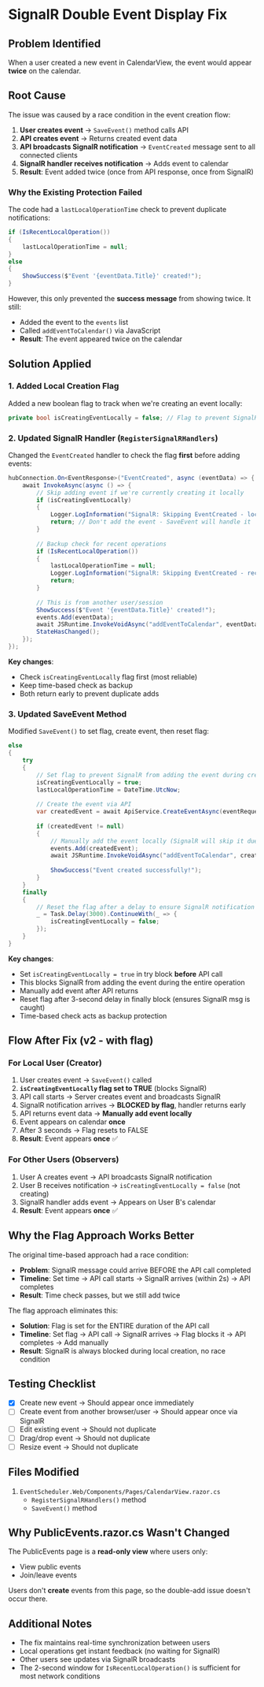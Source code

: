 # SignalR Double Event Display Fix

## Problem Identified

When a user created a new event in CalendarView, the event would appear **twice** on the calendar.

## Root Cause

The issue was caused by a race condition in the event creation flow:

1. **User creates event** → `SaveEvent()` method calls API
2. **API creates event** → Returns created event data
3. **API broadcasts SignalR notification** → `EventCreated` message sent to all connected clients
4. **SignalR handler receives notification** → Adds event to calendar
5. **Result**: Event added twice (once from API response, once from SignalR)

### Why the Existing Protection Failed

The code had a `lastLocalOperationTime` check to prevent duplicate notifications:

```csharp
if (IsRecentLocalOperation())
{
    lastLocalOperationTime = null;
}
else
{
    ShowSuccess($"Event '{eventData.Title}' created!");
}
```

However, this only prevented the **success message** from showing twice. It still:
- Added the event to the `events` list
- Called `addEventToCalendar()` via JavaScript
- **Result**: The event appeared twice on the calendar

## Solution Applied

### 1. Added Local Creation Flag

Added a new boolean flag to track when we're creating an event locally:

```csharp
private bool isCreatingEventLocally = false; // Flag to prevent SignalR duplicate during creation
```

### 2. Updated SignalR Handler (`RegisterSignalRHandlers`)

Changed the `EventCreated` handler to check the flag **first** before adding events:

```csharp
hubConnection.On<EventResponse>("EventCreated", async (eventData) => {
    await InvokeAsync(async () => {
        // Skip adding event if we're currently creating it locally
        if (isCreatingEventLocally)
        {
            Logger.LogInformation("SignalR: Skipping EventCreated - local creation in progress");
            return; // Don't add the event - SaveEvent will handle it
        }
        
        // Backup check for recent operations
        if (IsRecentLocalOperation())
        {
            lastLocalOperationTime = null;
            Logger.LogInformation("SignalR: Skipping EventCreated - recent local operation");
            return;
        }
        
        // This is from another user/session
        ShowSuccess($"Event '{eventData.Title}' created!");
        events.Add(eventData);
        await JSRuntime.InvokeVoidAsync("addEventToCalendar", eventData);
        StateHasChanged();
    });
});
```

**Key changes**: 
- Check `isCreatingEventLocally` flag first (most reliable)
- Keep time-based check as backup
- Both return early to prevent duplicate adds

### 3. Updated SaveEvent Method

Modified `SaveEvent()` to set flag, create event, then reset flag:

```csharp
else
{
    try
    {
        // Set flag to prevent SignalR from adding the event during creation
        isCreatingEventLocally = true;
        lastLocalOperationTime = DateTime.UtcNow;
        
        // Create the event via API
        var createdEvent = await ApiService.CreateEventAsync(eventRequest);
        
        if (createdEvent != null)
        {
            // Manually add the event locally (SignalR will skip it due to flag)
            events.Add(createdEvent);
            await JSRuntime.InvokeVoidAsync("addEventToCalendar", createdEvent);
            
            ShowSuccess("Event created successfully!");
        }
    }
    finally
    {
        // Reset the flag after a delay to ensure SignalR notification is caught
        _ = Task.Delay(3000).ContinueWith(_ => {
            isCreatingEventLocally = false;
        });
    }
}
```

**Key changes**:
- Set `isCreatingEventLocally = true` in try block **before** API call
- This blocks SignalR from adding the event during the entire operation
- Manually add event after API returns
- Reset flag after 3-second delay in finally block (ensures SignalR msg is caught)
- Time-based check acts as backup protection

## Flow After Fix (v2 - with flag)

### For Local User (Creator)
1. User creates event → `SaveEvent()` called
2. **`isCreatingEventLocally` flag set to TRUE** (blocks SignalR)
3. API call starts → Server creates event and broadcasts SignalR
4. SignalR notification arrives → **BLOCKED by flag**, handler returns early
5. API returns event data → **Manually add event locally**
6. Event appears on calendar **once**
7. After 3 seconds → Flag resets to FALSE
8. **Result**: Event appears **once** ✅

### For Other Users (Observers)
1. User A creates event → API broadcasts SignalR notification
2. User B receives notification → `isCreatingEventLocally = false` (not creating)
3. SignalR handler adds event → Appears on User B's calendar
4. **Result**: Event appears **once** ✅

## Why the Flag Approach Works Better

The original time-based approach had a race condition:
- **Problem**: SignalR message could arrive BEFORE the API call completed
- **Timeline**: Set time → API call starts → SignalR arrives (within 2s) → API completes
- **Result**: Time check passes, but we still add twice

The flag approach eliminates this:
- **Solution**: Flag is set for the ENTIRE duration of the API call
- **Timeline**: Set flag → API call → SignalR arrives → Flag blocks it → API completes → Add manually
- **Result**: SignalR is always blocked during local creation, no race condition

## Testing Checklist

- [x] Create new event → Should appear once immediately
- [ ] Create event from another browser/user → Should appear once via SignalR
- [ ] Edit existing event → Should not duplicate
- [ ] Drag/drop event → Should not duplicate
- [ ] Resize event → Should not duplicate

## Files Modified

1. `EventScheduler.Web/Components/Pages/CalendarView.razor.cs`
   - `RegisterSignalRHandlers()` method
   - `SaveEvent()` method

## Why PublicEvents.razor.cs Wasn't Changed

The PublicEvents page is a **read-only view** where users only:
- View public events
- Join/leave events

Users don't **create** events from this page, so the double-add issue doesn't occur there.

## Additional Notes

- The fix maintains real-time synchronization between users
- Local operations get instant feedback (no waiting for SignalR)
- Other users see updates via SignalR broadcasts
- The 2-second window for `IsRecentLocalOperation()` is sufficient for most network conditions
